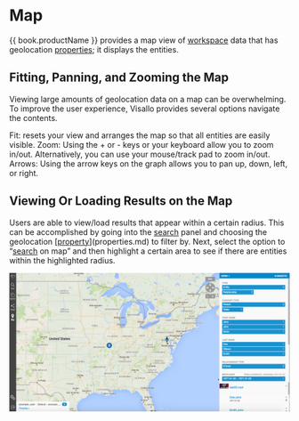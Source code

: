 # Map

{{ book.productName }} provides a map view of [workspace](workspaces.md) data that has geolocation
[properties](properties.md); it displays the entities.

## Fitting, Panning, and Zooming the Map

Viewing large amounts of geolocation data on a map can be overwhelming.  To improve the user experience, Visallo
provides several options navigate the contents.

Fit: <Fit image here> resets your view and arranges the map so that all entities are easily visible.
Zoom: Using the + or - keys or your keyboard allow you to zoom in/out.  Alternatively, you can use your mouse/track pad
to zoom in/out.
Arrows: Using the arrow keys on the graph allows you to pan up, down, left, or right.


## Viewing Or Loading Results on the Map
Users are able to view/load results that appear within a certain radius. This can be accomplished by going into the
[search](search.md) panel and choosing the geolocation [[property](properties.md)](properties.md) to filter by.  Next,
select the option to “[search](search.md) on map” and then highlight a certain area to see if there are entities within
the highlighted radius.


<img src = images/map.png width="600">


<!--
TODO:
- operations
-->
